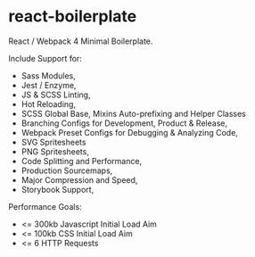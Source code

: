 # react-boilerplate

React / Webpack 4 Minimal Boilerplate.

Include Support for:

- Sass Modules,
- Jest / Enzyme,
- JS & SCSS Linting,
- Hot Reloading,
- SCSS Global Base, Mixins Auto-prefixing and Helper Classes
- Branching Configs for Development, Product & Release,
- Webpack Preset Configs for Debugging & Analyzing Code,
- SVG Spritesheets
- PNG Spritesheets,
- Code Splitting and Performance,
- Production Sourcemaps,
- Major Compression and Speed,
- Storybook Support,

Performance Goals:

- <= 300kb Javascript Initial Load Aim
- <= 100kb CSS Initial Load Aim
- <= 6 HTTP Requests
